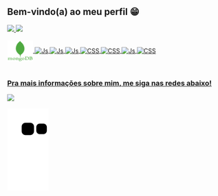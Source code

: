 <link rel="stylesheet" href="https://cdn.jsdelivr.net/gh/devicons/devicon@v2.15.1/devicon.min.css">

## Bem-vindo(a) ao meu perfil 😁

 <div>
  <a href="https://github.com/Salomao123">
  <img height="180em" src="https://github-readme-stats.vercel.app/api?username=Salomao123&show_icons=true&theme=tokyonight&include_all_commits=true&count_private=true"/>
  <img height="180em" src="https://github-readme-stats.vercel.app/api/top-langs/?username=Salomao123&layout=compact&langs_count=6&theme=tokyonight"/>
</div>
<div style="display: inline_block"><br>
  <img  align="center" alt="Js" height="50" width="60"  src="https://raw.githubusercontent.com/devicons/devicon/master/icons/mongodb/mongodb-plain-wordmark.svg">
 <img  align="center" alt="Js" height="50" width="60" src="https://cdn.jsdelivr.net/gh/devicons/devicon/icons/react/react-original.svg" />      
 <img  align="center" alt="Js" height="50" width="60" src="https://cdn.jsdelivr.net/gh/devicons/devicon/icons/spring/spring-original-wordmark.svg" />
          
<img  align="center" alt="Js" height="50" width="60" src="https://cdn.jsdelivr.net/gh/devicons/devicon/icons/kubernetes/kubernetes-plain.svg" />
<img align="center" alt="CSS" height="50" width="60" src="https://cdn.jsdelivr.net/gh/devicons/devicon/icons/docker/docker-plain-wordmark.svg" />
          
<img  align="center" alt="CSS" height="70" width="80" src="https://cdn.jsdelivr.net/gh/devicons/devicon/icons/amazonwebservices/amazonwebservices-plain-wordmark.svg" />
<img  align="center" alt="Js" height="50" width="60" src="https://cdn.jsdelivr.net/gh/devicons/devicon/icons/typescript/typescript-original.svg" />  
 
  <img align="center" alt="CSS" height="70" width="60" src="https://cdn.jsdelivr.net/gh/devicons/devicon/icons/oracle/oracle-original.svg" />
</div>
 <br>
 
  ### Pra mais informações sobre mim, me siga nas redes abaixo!
 
<div> 
  <a href="https://www.linkedin.com/in/salomao123/" target="_blank"><img src="https://img.shields.io/badge/-LinkedIn-%230077B5?style=for-the-badge&logo=linkedin&logoColor=white" target="_blank"></a>
 
  ![Snake animation](https://github.com/Salomao123/Salomao123/blob/output/github-contribution-grid-snake.svg)
</div>
